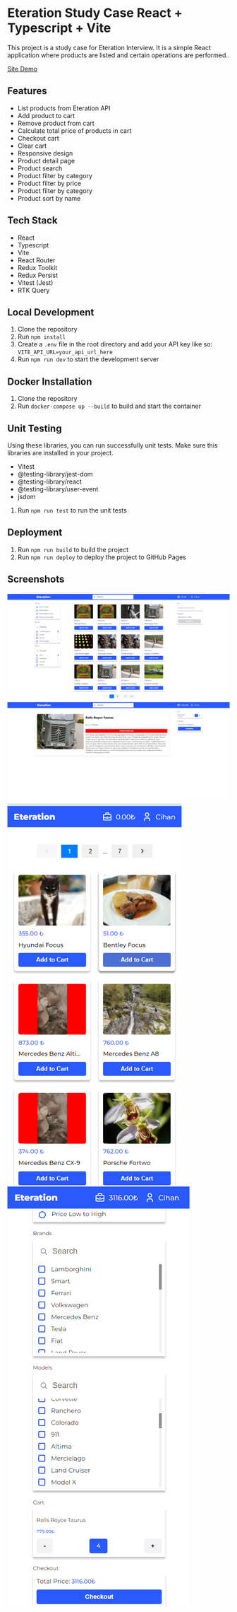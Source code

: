 # Eteration Study Case React + Typescript + Vite

This project is a study case for Eteration Interview. It is a simple React application where products are listed and certain operations are performed..

[Site Demo](https://cihanalici.github.io/eteration-study-case/)

## Features

- List products from Eteration API
- Add product to cart
- Remove product from cart
- Calculate total price of products in cart
- Checkout cart
- Clear cart
- Responsive design
- Product detail page
- Product search
- Product filter by category
- Product filter by price
- Product filter by category
- Product sort by name

## Tech Stack

- React
- Typescript
- Vite
- React Router
- Redux Toolkit
- Redux Persist
- Vitest (Jest)
- RTK Query

## Local Development

1. Clone the repository
2. Run `npm install`
3. Create a `.env` file in the root directory and add your API key like so: `VITE_API_URL=your_api_url_here`
4. Run `npm run dev` to start the development server

## Docker Installation

1. Clone the repository
2. Run `docker-compose up --build` to build and start the container

## Unit Testing

Using these libraries, you can run  successfully unit tests. Make sure this libraries are installed in your project.

- Vitest
- @testing-library/jest-dom
- @testing-library/react
- @testing-library/user-event
- jsdom

1. Run `npm run test` to run the unit tests

## Deployment

1. Run `npm run build` to build the project
2. Run `npm run deploy` to deploy the project to GitHub Pages

## Screenshots

![Image-1](image.png)
![Image-2](image-1.png)
![Mobile-1](resp1.png)
![Mobile-2](image-2.png)